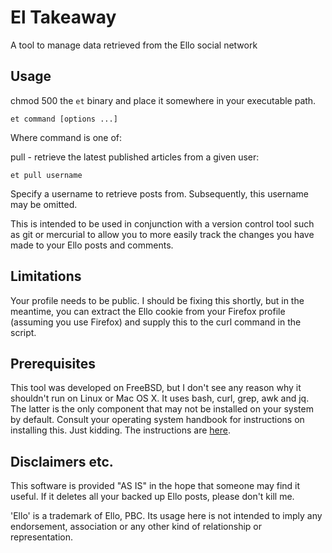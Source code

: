 # El Takeaway

A tool to manage data retrieved from the Ello social network

## Usage

chmod 500 the `et` binary and place it somewhere in your executable path.

`et command [options ...]`

Where command is one of:

pull - retrieve the latest published articles from a given user:

`et pull username`

Specify a username to retrieve posts from.
Subsequently, this username may be omitted.

This is intended to be used in conjunction with a version control tool such as git or mercurial to allow you to more easily track the changes you have made to your Ello posts and comments.

## Limitations

Your profile needs to be public.  I should be fixing this shortly, but in the meantime, you can extract the Ello cookie from your Firefox profile (assuming you use Firefox) and supply this to the curl command in the script.

## Prerequisites

This tool was developed on FreeBSD, but I don't see any reason why it shouldn't run on Linux or Mac OS X.  It uses bash, curl, grep, awk and jq.  The latter is the only component that may not be installed on your system by default.  Consult your operating system handbook for instructions on installing this.  Just kidding.  The instructions are [here](https://stedolan.github.io/jq/download/).

## Disclaimers etc.

This software is provided "AS IS" in the hope that someone may find it useful.  If it deletes all your backed up Ello posts, please don't kill me.

'Ello' is a trademark of Ello, PBC.  Its usage here is not intended to imply any endorsement, association or any other kind of relationship or representation.
